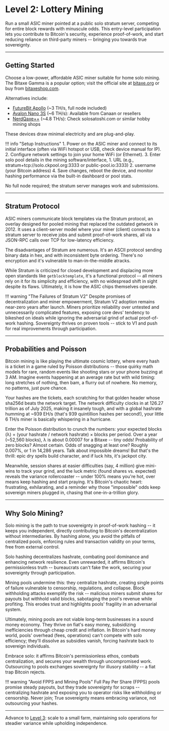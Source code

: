 # Level 2: Lottery Mining

Run a small ASIC miner pointed at a public solo stratum server, competing for entire block rewards with minuscule odds. This entry-level participation lets you contribute to Bitcoin's security, experience proof-of-work, and start reducing reliance on third-party miners -- bringing you towards true sovereignty.




---

## Getting Started

Choose a low-power, affordable ASIC miner suitable for home solo mining. The Bitaxe Gamma is a popular option; visit the official site at [bitaxe.org](https://bitaxe.org/) or buy from [bitaxeshop.com](https://www.bitaxeshop.com/en/).

Alternatives include:

- [FutureBit Apollo](https://www.futurebit.co/products/apollo-ii-full-node-miner) (~3 TH/s, full node included)
- [Avalon Nano 3S](https://mineshop.eu/) (~6 TH/s): Available from Canaan or resellers
- [NerdQaxe++](https://solosatoshi.com/) (~4.8 TH/s): Check solosatoshi.com or similar hobby mining shops

These devices draw minimal electricity and are plug-and-play.

!!! info "Setup Instructions"
    1. Power on the ASIC miner and connect to its initial interface (often via WiFi hotspot or USB, check device manual for IP).
    2. Configure network settings to join your home WiFi (or Ethernet).
    3. Enter solo pool details in the mining software/interface,
        1. URL (e.g., stratum+tcp://solo.ckpool.org:3333 or public-pool.io:3333)
        2. username (your Bitcoin address)
    4. Save changes, reboot the device, and monitor hashing performance via the built-in dashboard or pool stats.

No full node required; the stratum server manages work and submissions.




---

## Stratum Protocol

ASIC miners communicate block templates via the Stratum protocol, an overlay designed for pooled mining that replaced the outdated getwork in 2012. It uses a client-server model where your miner (client) connects to a stratum server to receive jobs and submit proof-of-work shares, all via JSON-RPC calls over TCP for low-latency efficiency.

The disadvantages of Stratum are numerous. It's an ASCII protocol sending binary data in hex, and with inconsistent byte ordering. There's no encryption and it's vulnerable to man-in-the-middle atracks.

While Stratum is criticized for closed development and displacing more open standards like `getblocktemplate`, it's a functional protocol -- all miners rely on it for its simplicity and efficiency, with no widespread shift in sight despite its flaws. Ultimately, it is how the ASIC chips themselves operate.

!!! warning "The Failures of Stratum V2"
    Despite promises of decentralization and miner empowerment, Stratum V2 adoption remains near-zero years after launch. Miners prioritize reliability over untested and unnecessarily complicated features, exposing core devs' tendency to bikeshed on ideals while ignoring the adversarial grind of actual proof-of-work hashing. Sovereignty thrives on proven tools -- stick to V1 and push for real improvements through participation.




---

## Probabilities and Poisson

Bitcoin mining is like playing the ultimate cosmic lottery, where every hash is a ticket in a game ruled by Poisson distributions -- those quirky math models for rare, random events like shooting stars or your phone buzzing at 3 AM. Imagine events happening at an average rate but with wild timing: long stretches of nothing, then bam, a flurry out of nowhere. No memory, no patterns, just pure chance.

Your hashes are the tickets, each scratching for that golden header whose sha256d beats the network target. The network difficulty clocks in at 126.27 trillion as of July 2025, making it insanely tough, and with a global hashrate humming at ~939 EH/s (that's 939 quintillion hashes per second!), your little 6 TH/s miner is basically whispering in a hurricane.

Enter the Poisson distribution to crunch the numbers: your expected blocks (λ) = (your hashrate / network hashrate) × blocks per period. Over a year (~52,560 blocks), λ is about 0.00007 for a Bitaxe -- tiny odds! Probability of zero blocks? Almost certain. Odds of snagging at least one? Roughly 0.007%, or 1 in 14,286 years. Talk about impossible dreams! But that's the thrill: epic dry spells build character, and if luck hits, it's jackpot city.

Meanwhile, session shares at easier difficulties (say, 4 million) give mini-wins to track your grind, and the luck metric (found shares vs. expected) reveals the variance rollercoaster -- under 100% means you're hot, over means keep hashing and start praying. It's Bitcoin's chaotic heart: frustrating, exhilarating, and a reminder why those "impossible" odds keep sovereign miners plugged in, chasing that one-in-a-trillion glory.



---

## Why Solo Mining?

Solo mining is the path to true sovereignty in proof-of-work hashing -- it keeps you independent, directly contributing to Bitcoin's decentralization without intermediaries. By hashing alone, you avoid the pitfalls of centralized pools, enforcing rules and transaction validity on your terms, free from external control. 

Solo hashing decentralizes hashrate, combating pool dominance and enhancing network resilience. Even unrewarded, it affirms Bitcoin's permissionless truth -- bureaucrats can't fake the work, securing your sovereignty through participation.

Mining pools undermine this: they centralize hashrate, creating single points of failure vulnerable to censorship, regulations, and collapse. Block withholding attacks exemplify the risk -- malicious miners submit shares for payouts but withhold valid blocks, sabotaging the pool's revenue while profiting. This erodes trust and highlights pools' fragility in an adversarial system.

Ultimately, mining pools are not viable long-term businesses in a sound money economy. They thrive on fiat's easy money, subsidizing inefficiencies through cheap credit and inflation. In Bitcoin's hard money world, pools' overhead (fees, operations) can't compete with solo efficiency; they'll dissolve as subsidies vanish, forcing hashrate back to sovereign individuals.

Embrace solo: it affirms Bitcoin's permissionless ethos, combats centralization, and secures your wealth through uncompromised work. Outsourcing to pools exchanges sovereignty for illusory stability -- a fiat trap Bitcoin rejects.

!!! warning "Avoid FPPS and Mining Pools"
    Full Pay Per Share (FPPS) pools promise steady payouts, but they trade sovereignty for scraps -- centralizing hashrate and exposing you to operator risks like withholding or censorship. Never join; True sovereignty means embracing variance, not outsourcing your hashes.



---

Advance to [Level 3](level-3.md): scale to a small farm, maintaining solo operations for steadier variance while upholding independence.









